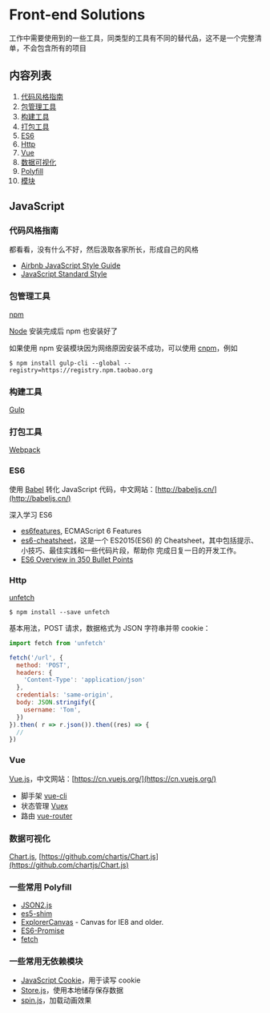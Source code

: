 # Front-end Solutions

工作中需要使用到的一些工具，同类型的工具有不同的替代品，这不是一个完整清单，不会包含所有的项目

## <a name="TOC">内容列表</a>

1. [代码风格指南](#style-guide)
1. [包管理工具](#package)
1. [构建工具](#workflow)
1. [打包工具](#bundler)
1. [ES6](#es6)
1. [Http](#http)
1. [Vue](#vue)
1. [数据可视化](#data-visualization)
1. [Polyfill](#polyfill)
1. [模块](#modules)

## JavaScript

### <a name="style-guide">代码风格指南</a>

都看看，没有什么不好，然后汲取各家所长，形成自己的风格

* [Airbnb JavaScript Style Guide](https://github.com/airbnb/javascript)
* [JavaScript Standard Style](https://github.com/feross/standard)

### <a name="package">包管理工具</a>

[npm](https://www.npmjs.com/)

[Node](https://nodejs.org/en/) 安装完成后 npm 也安装好了

如果使用 npm 安装模块因为网络原因安装不成功，可以使用 [cnpm](https://npm.taobao.org)，例如

``` shell
$ npm install gulp-cli --global --registry=https://registry.npm.taobao.org
```

### <a name="workflow">构建工具</a>

[Gulp](http://gulpjs.com/)

### <a name="bundler">打包工具</a>

[Webpack](https://webpack.github.io/)

### <a name="es6">ES6</a>

使用 [Babel](https://babeljs.io/) 转化 JavaScript 代码，中文网站：[http://babeljs.cn/](http://babeljs.cn/)

深入学习 ES6

* [es6features](https://github.com/lukehoban/es6features), ECMAScript 6 Features
* [es6-cheatsheet](https://github.com/DrkSephy/es6-cheatsheet)，这是一个 ES2015(ES6) 的 Cheatsheet，其中包括提示、小技巧、最佳实践和一些代码片段，帮助你 完成日复一日的开发工作。
* [ES6 Overview in 350 Bullet Points](https://github.com/bevacqua/es6)

### <a name="http">Http</a>

[unfetch](https://github.com/developit/unfetch)

``` shell
$ npm install --save unfetch
```

基本用法，POST 请求，数据格式为 JSON 字符串并带 cookie：

``` javascript
import fetch from 'unfetch'

fetch('/url', {
  method: 'POST',
  headers: {
    'Content-Type': 'application/json'
  },
  credentials: 'same-origin',
  body: JSON.stringify({
    username: 'Tom',
  })
}).then( r => r.json()).then((res) => {
  //
})
```

### <a name="vue">Vue</a>

[Vue.js](http://vuejs.org/)，中文网站：[https://cn.vuejs.org/](https://cn.vuejs.org/)

* 脚手架 [vue-cli](https://github.com/vuejs/vue-cli)
* 状态管理 [Vuex](https://vuex.vuejs.org/)
* 路由 [vue-router](https://github.com/vuejs/vue-router)

### <a name="data-visualization">数据可视化</a>

[Chart.js](http://www.chartjs.org/), [https://github.com/chartjs/Chart.js](https://github.com/chartjs/Chart.js)

### <a name="polyfill">一些常用 Polyfill</a>

* [JSON2.js](https://github.com/douglascrockford/JSON-js/blob/master/json2.js)
* [es5-shim](https://github.com/es-shims/es5-shim)
* [ExplorerCanvas](https://github.com/arv/ExplorerCanvas) - Canvas for IE8 and older.
* [ES6-Promise](https://github.com/stefanpenner/es6-promise)
* [fetch](https://github.com/github/fetch)

### <a name="modules">一些常用无依赖模块</a>

* [JavaScript Cookie](https://github.com/js-cookie/js-cookie)，用于读写 cookie
* [Store.js](https://github.com/marcuswestin/store.js)，使用本地储存保存数据
* [spin.js](http://spin.js.org/)，加载动画效果
